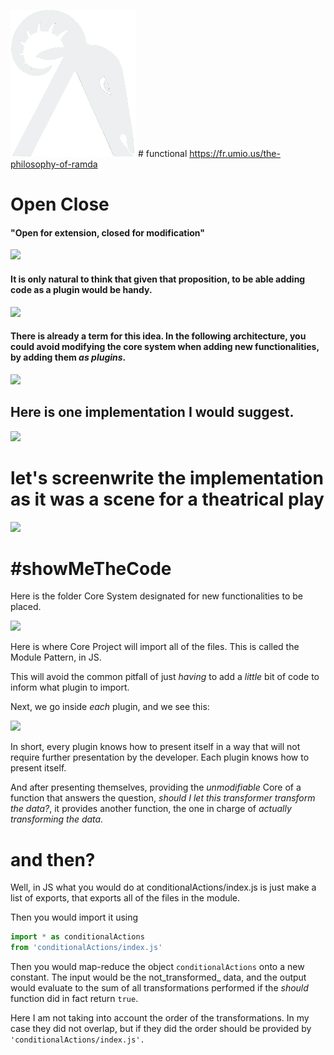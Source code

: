 ![img](./image.png) # functional https://fr.umio.us/the-philosophy-of-ramda

# Open Close
#### "Open for extension, closed for modification"
![](https://i.imgur.com/tpE9rSE.png)
#### It is only natural to think that given that proposition, to be able adding code as a plugin would be handy.
![](https://i.imgflip.com/2gbykl.jpg)
#### There is already a term for this idea. In the following architecture, you could avoid modifying the core  system when adding new functionalities, by adding them _as plugins_.
![](https://i.imgur.com/6GyouoS.png)
## Here is one implementation I would suggest.

![](https://i.imgur.com/2Zs4ygR.jpg)

# let's screenwrite the implementation as it was a scene for a theatrical play
![](https://i.imgur.com/m9NdWzP.png)
# #showMeTheCode
Here is the folder Core System designated for new functionalities to be placed.

![](https://i.imgur.com/4oWtwnH.png)

Here is where Core Project will import all of the files. This is called the Module Pattern, in JS.

This will avoid the common pitfall of just _having_ to add a _little_ bit of code to inform what plugin to import.

Next, we go inside _each_ plugin, and we see this:

![](https://i.imgur.com/jczueAa.png)

In short, every plugin knows how to present itself in a way that will not require further presentation by the developer. Each plugin knows how to present itself.

And after presenting themselves, providing the _unmodifiable_ Core of a function that answers the question, _should I let this transformer transform the data?_, it provides another function, the one in charge of _actually transforming the data._

# and then?
Well, in JS what you would do at conditionalActions/index.js is just make a list of exports, that exports all of the files in the module.

Then you would import it using
```js
import * as conditionalActions
from 'conditionalActions/index.js'
```

Then you would map-reduce the object `conditionalActions` onto a new constant. The input would be the not_transformed_ data, and the output would evaluate to the sum of all transformations performed if the _should_ function did in fact return `true`.

Here I am not taking into account the order of the transformations. In my case they did not overlap, but if they did the order should be provided by `'conditionalActions/index.js'.`

